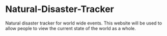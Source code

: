 # Natural-Disaster-Tracker
Natural disaster tracker for world wide events. This website will be used to allow people to view the current state of the world as a whole.
